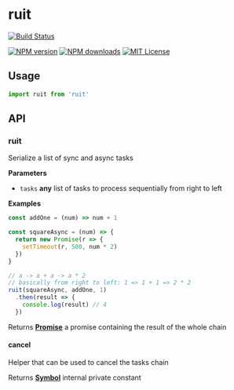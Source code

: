 # ruit

[![Build Status][travis-image]][travis-url]

[![NPM version][npm-version-image]][npm-url]
[![NPM downloads][npm-downloads-image]][npm-url]
[![MIT License][license-image]][license-url]

## Usage

```js
import ruit from 'ruit'
```

[travis-image]: https://img.shields.io/travis/gianlucaguarini/ruit.svg?style=flat-square

[travis-url]: https://travis-ci.org/gianlucaguarini/ruit

[license-image]: http://img.shields.io/badge/license-MIT-000000.svg?style=flat-square

[license-url]: LICENSE.txt

[npm-version-image]: http://img.shields.io/npm/v/ruit.svg?style=flat-square

[npm-downloads-image]: http://img.shields.io/npm/dm/ruit.svg?style=flat-square

[npm-url]: https://npmjs.org/package/ruit

## API

<!-- Generated by documentation.js. Update this documentation by updating the source code. -->

### ruit

Serialize a list of sync and async tasks

**Parameters**

-   `tasks` **any** list of tasks to process sequentially from right to left

**Examples**

```javascript
const addOne = (num) => num + 1

const squareAsync = (num) => {
  return new Promise(r => {
    setTimeout(r, 500, num * 2)
  })
}

// a -> a + a -> a * 2
// basically from right to left: 1 => 1 + 1 => 2 * 2
ruit(squareAsync, addOne, 1)
  .then(result => {
    console.log(result) // 4
  })
```

Returns **[Promise](https://developer.mozilla.org/en-US/docs/Web/JavaScript/Reference/Global_Objects/Promise)** a promise containing the result of the whole chain

#### cancel

Helper that can be used to cancel the tasks chain

Returns **[Symbol](https://developer.mozilla.org/en-US/docs/Web/JavaScript/Reference/Global_Objects/Symbol)** internal private constant
